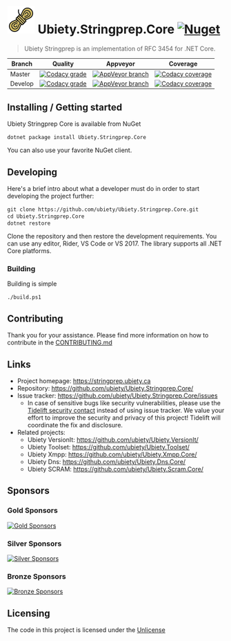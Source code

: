 # ![Logo](https://github.com/ubiety/Ubiety.Stringprep.Core/raw/develop/icon64.png) Ubiety.Stringprep.Core [![Nuget](https://img.shields.io/nuget/v/Ubiety.Stringprep.Core.svg?style=flat-square)](https://www.nuget.org/packages/Ubiety.Stringprep.Core/)

> Ubiety Stringprep is an implementation of RFC 3454 for .NET Core.

| Branch  | Quality                                                                                                                                                                                                                                                                                                       | Appveyor                                                                                                                                                                                                 | Coverage                                                                                                                                                                                                                                                                                                   |
| ------- | ------------------------------------------------------------------------------------------------------------------------------------------------------------------------------------------------------------------------------------------------------------------------------------------------------------- | -------------------------------------------------------------------------------------------------------------------------------------------------------------------------------------------------------- | ---------------------------------------------------------------------------------------------------------------------------------------------------------------------------------------------------------------------------------------------------------------------------------------------------------- |
| Master  | [![Codacy grade](https://img.shields.io/codacy/grade/f722261999094ce29a85396b6d6fc9cf/master?style=flat-square)](https://www.codacy.com/gh/ubiety/Ubiety.Stringprep.Core/dashboard?utm_source=github.com&amp;utm_medium=referral&amp;utm_content=ubiety/Ubiety.Stringprep.Core&amp;utm_campaign=Badge_Grade)  | [![AppVeyor branch](https://img.shields.io/appveyor/ci/coder2000/ubiety-stringprep-core/master.svg?style=flat-square)](https://ci.appveyor.com/project/coder2000/ubiety-stringprep-core/branch/master)   | [![Codacy coverage](https://img.shields.io/codacy/coverage/f722261999094ce29a85396b6d6fc9cf/master?style=flat-square)](https://www.codacy.com/gh/ubiety/Ubiety.Stringprep.Core/dashboard?utm_source=github.com&utm_medium=referral&utm_content=ubiety/Ubiety.Stringprep.Core&utm_campaign=Badge_Coverage)  |
| Develop | [![Codacy grade](https://img.shields.io/codacy/grade/f722261999094ce29a85396b6d6fc9cf/develop?style=flat-square)](https://www.codacy.com/gh/ubiety/Ubiety.Stringprep.Core/dashboard?utm_source=github.com&amp;utm_medium=referral&amp;utm_content=ubiety/Ubiety.Stringprep.Core&amp;utm_campaign=Badge_Grade) | [![AppVeyor branch](https://img.shields.io/appveyor/ci/coder2000/ubiety-stringprep-core/develop.svg?style=flat-square)](https://ci.appveyor.com/project/coder2000/ubiety-stringprep-core/branch/develop) | [![Codacy coverage](https://img.shields.io/codacy/coverage/f722261999094ce29a85396b6d6fc9cf/develop?style=flat-square)](https://www.codacy.com/gh/ubiety/Ubiety.Stringprep.Core/dashboard?utm_source=github.com&utm_medium=referral&utm_content=ubiety/Ubiety.Stringprep.Core&utm_campaign=Badge_Coverage) |

## Installing / Getting started

Ubiety Stringprep Core is available from NuGet

```shell
dotnet package install Ubiety.Stringprep.Core
```

You can also use your favorite NuGet client.

## Developing

Here's a brief intro about what a developer must do in order to start developing
the project further:

```shell
git clone https://github.com/ubiety/Ubiety.Stringprep.Core.git
cd Ubiety.Stringprep.Core
dotnet restore
```

Clone the repository and then restore the development requirements. You can use
any editor, Rider, VS Code or VS 2017. The library supports all .NET Core
platforms.

### Building

Building is simple

```shell
./build.ps1
```

## Contributing

Thank you for your assistance. Please find more information on how to contribute in the [CONTRIBUTING.md](contributing.md)

## Links

- Project homepage: <https://stringprep.ubiety.ca>
- Repository: <https://github.com/ubiety/Ubiety.Stringprep.Core/>
- Issue tracker: <https://github.com/ubiety/Ubiety.Stringprep.Core/issues>
  - In case of sensitive bugs like security vulnerabilities, please use the 
    [Tidelift security contact](https://tidelift.com/security) instead of using issue tracker. 
    We value your effort to improve the security and privacy of this project! Tidelift will coordinate the fix and disclosure.
- Related projects:
  - Ubiety VersionIt: <https://github.com/ubiety/Ubiety.VersionIt/>
  - Ubiety Toolset: <https://github.com/ubiety/Ubiety.Toolset/>
  - Ubiety Xmpp: <https://github.com/ubiety/Ubiety.Xmpp.Core/>
  - Ubiety Dns: <https://github.com/ubiety/Ubiety.Dns.Core/>
  - Ubiety SCRAM: <https://github.com/ubiety/Ubiety.Scram.Core/>

## Sponsors

### Gold Sponsors

[![Gold Sponsors](https://opencollective.com/ubiety/tiers/gold-sponsor.svg?avatarHeight=36)](https://opencollective.com/ubiety/)

### Silver Sponsors

[![Silver Sponsors](https://opencollective.com/ubiety/tiers/silver-sponsor.svg?avatarHeight=36)](https://opencollective.com/ubiety/)

### Bronze Sponsors

[![Bronze Sponsors](https://opencollective.com/ubiety/tiers/bronze-sponsor.svg?avatarHeight=36)](https://opencollective.com/ubiety/)

## Licensing

The code in this project is licensed under the [Unlicense](https://unlicense.org/)